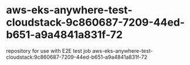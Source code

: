 # aws-eks-anywhere-test-cloudstack-9c860687-7209-44ed-b651-a9a4841a831f-72
repository for use with E2E test job aws-eks-anywhere-test-cloudstack:9c860687-7209-44ed-b651-a9a4841a831f-72
